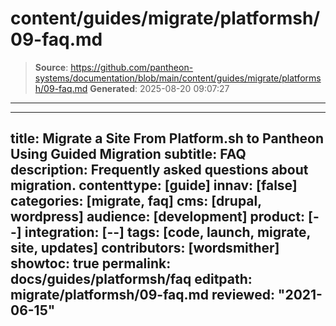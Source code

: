 # content/guides/migrate/platformsh/09-faq.md

> **Source**: https://github.com/pantheon-systems/documentation/blob/main/content/guides/migrate/platformsh/09-faq.md
> **Generated**: 2025-08-20 09:07:27

---

---
title: Migrate a Site From Platform.sh to Pantheon Using Guided Migration
subtitle: FAQ
description: Frequently asked questions about migration.
contenttype: [guide]
innav: [false]
categories: [migrate, faq]
cms: [drupal, wordpress]
audience: [development]
product: [--]
integration: [--]
tags: [code, launch, migrate, site, updates]
contributors: [wordsmither]
showtoc: true
permalink: docs/guides/platformsh/faq
editpath: migrate/platformsh/09-faq.md
reviewed: "2021-06-15"
---

<Partial file="migrate/faq-general.md" />
<Partial file="migrate/faq-drupal.md" />
<Partial file="migrate/faq-wordpress.md" />
